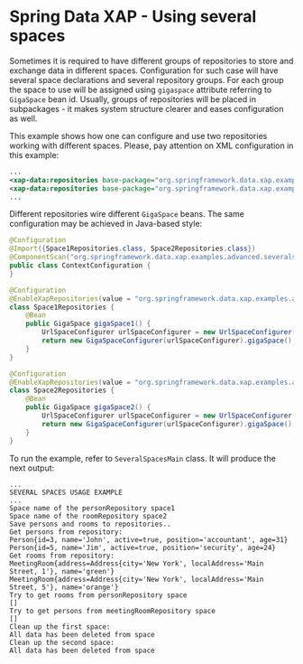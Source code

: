 Spring Data XAP - Using several spaces
======================================

Sometimes it is required to have different groups of repositories to store and exchange data in different spaces. Configuration for such case will have several space declarations and several repository groups. For each group the space to use will be assigned using `gigaspace` attribute referring to `GigaSpace` bean id. Usually, groups of repositories will be placed in subpackages - it makes system structure clearer and eases configuration as well.

This example shows how one can configure and use two repositories working with different spaces. Please, pay attention on XML configuration in this example:
```xml
...
<xap-data:repositories base-package="org.springframework.data.xap.examples.advanced.severalspaces.person" gigaspace="gigaSpace1"/>
<xap-data:repositories base-package="org.springframework.data.xap.examples.advanced.severalspaces.room" gigaspace="gigaSpace2"/>
...
```

Different repositories wire different `GigaSpace` beans.
The same configuration may be achieved in Java-based style:
```java
@Configuration
@Import({Space1Repositories.class, Space2Repositories.class})
@ComponentScan("org.springframework.data.xap.examples.advanced.severalspaces")
public class ContextConfiguration {
}

@Configuration
@EnableXapRepositories(value = "org.springframework.data.xap.examples.advanced.severalspaces.person", gigaspace = "gigaSpace1")
class Space1Repositories {
    @Bean
    public GigaSpace gigaSpace1() {
        UrlSpaceConfigurer urlSpaceConfigurer = new UrlSpaceConfigurer("/./space1");
        return new GigaSpaceConfigurer(urlSpaceConfigurer).gigaSpace();
    }
}

@Configuration
@EnableXapRepositories(value = "org.springframework.data.xap.examples.advanced.severalspaces.room", gigaspace = "gigaSpace2")
class Space2Repositories {
    @Bean
    public GigaSpace gigaSpace2() {
        UrlSpaceConfigurer urlSpaceConfigurer = new UrlSpaceConfigurer("/./space2");
        return new GigaSpaceConfigurer(urlSpaceConfigurer).gigaSpace();
    }
}
```

To run the example, refer to `SeveralSpacesMain` class. It will produce the next output:

```
...
SEVERAL SPACES USAGE EXAMPLE
...
Space name of the personRepository space1
Space name of the roomRepository space2
Save persons and rooms to repositories..
Get persons from repository:
Person{id=3, name='John', active=true, position='accountant', age=31}
Person{id=5, name='Jim', active=true, position='security', age=24}
Get rooms from repository:
MeetingRoom{address=Address{city='New York', localAddress='Main Street, 1'}, name='green'}
MeetingRoom{address=Address{city='New York', localAddress='Main Street, 5'}, name='orange'}
Try to get rooms from personRepository space
[]
Try to get persons from meetingRoomRepository space
[]
Clean up the first space:
All data has been deleted from space
Clean up the second space:
All data has been deleted from space
```
